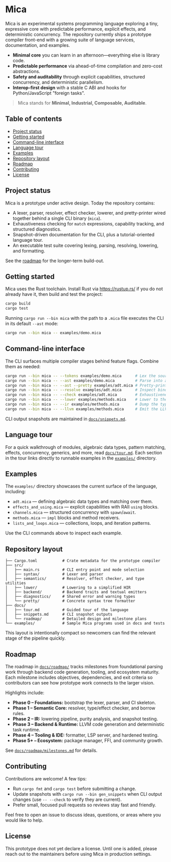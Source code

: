 # Mica

Mica is an experimental systems programming language exploring a tiny, expressive
core with predictable performance, explicit effects, and deterministic
concurrency. The repository currently ships a prototype compiler front-end with
a growing suite of language services, documentation, and examples.

- **Minimal core** you can learn in an afternoon—everything else is library
  code.
- **Predictable performance** via ahead-of-time compilation and zero-cost
  abstractions.
- **Safety and auditability** through explicit capabilities, structured
  concurrency, and deterministic parallelism.
- **Interop-first design** with a stable C ABI and hooks for Python/JavaScript
  "foreign tasks".

> Mica stands for **Minimal, Industrial, Composable, Auditable**.

## Table of contents

- [Project status](#project-status)
- [Getting started](#getting-started)
- [Command-line interface](#command-line-interface)
- [Language tour](#language-tour)
- [Examples](#examples)
- [Repository layout](#repository-layout)
- [Roadmap](#roadmap)
- [Contributing](#contributing)
- [License](#license)

## Project status

Mica is a prototype under active design. Today the repository contains:

- A lexer, parser, resolver, effect checker, lowerer, and pretty-printer wired
  together behind a single CLI binary (`mica`).
- Exhaustiveness checking for `match` expressions, capability tracking, and
  structured diagnostics.
- Snapshot-driven documentation for the CLI, plus a tutorial-oriented language
  tour.
- An executable test suite covering lexing, parsing, resolving, lowering, and
  formatting.

See the [roadmap](#roadmap) for the longer-term build-out.

## Getting started

Mica uses the Rust toolchain. Install Rust via <https://rustup.rs/> if you do not
already have it, then build and test the project:

```bash
cargo build
cargo test
```

Running `cargo run --bin mica` with the path to a `.mica` file executes the CLI
in its default `--ast` mode:

```bash
cargo run --bin mica -- examples/demo.mica
```

## Command-line interface

The CLI surfaces multiple compiler stages behind feature flags. Combine them as
needed:

```bash
cargo run --bin mica -- --tokens examples/demo.mica      # Lex the source file
cargo run --bin mica -- --ast examples/demo.mica         # Parse into an AST (default mode)
cargo run --bin mica -- --ast --pretty examples/adt.mica # Pretty-print the AST
cargo run --bin mica -- --resolve examples/adt.mica      # Inspect bindings and capabilities
cargo run --bin mica -- --check examples/adt.mica        # Exhaustiveness checks
cargo run --bin mica -- --lower examples/methods.mica    # Lower to the simple HIR
cargo run --bin mica -- --ir examples/methods.mica       # Dump the typed SSA IR via the backend shim
cargo run --bin mica -- --llvm examples/methods.mica     # Emit the LLVM scaffolding preview
```

CLI output snapshots are maintained in [`docs/snippets.md`](docs/snippets.md).

## Language tour

For a quick walkthrough of modules, algebraic data types, pattern matching,
effects, concurrency, generics, and more, read [`docs/tour.md`](docs/tour.md).
Each section in the tour links directly to runnable examples in the
[`examples/`](examples) directory.

## Examples

The `examples/` directory showcases the current surface of the language,
including:

- `adt.mica` — defining algebraic data types and matching over them.
- `effects_and_using.mica` — explicit capabilities with RAII `using` blocks.
- `channels.mica` — structured concurrency with `spawn`/`await`.
- `methods.mica` — `impl` blocks and method receivers.
- `lists_and_loops.mica` — collections, loops, and iteration patterns.

Use the CLI commands above to inspect each example.

## Repository layout

```
├── Cargo.toml           # Crate metadata for the prototype compiler
├── src/
│   ├── main.rs          # CLI entry point and mode selection
│   ├── syntax/          # Lexer and parser
│   ├── semantics/       # Resolver, effect checker, and type utilities
│   ├── lower/           # Lowering to a simplified HIR
│   ├── backend/         # Backend traits and textual emitters
│   ├── diagnostics/     # Shared error and warning types
│   └── pretty/          # Concrete syntax tree formatter
├── docs/
│   ├── tour.md          # Guided tour of the language
│   ├── snippets.md      # CLI snapshot outputs
│   └── roadmap/         # Detailed design and milestone plans
└── examples/            # Sample Mica programs used in docs and tests
```

This layout is intentionally compact so newcomers can find the relevant stage of
the pipeline quickly.

## Roadmap

The roadmap in [`docs/roadmap/`](docs/roadmap) tracks milestones from
foundational parsing work through backend code generation, tooling, and
ecosystem maturity. Each milestone includes objectives, dependencies, and exit
criteria so contributors can see how prototype work connects to the larger
vision.

Highlights include:

- **Phase 0 – Foundations:** bootstrap the lexer, parser, and CI skeleton.
- **Phase 1 – Semantic Core:** resolver, type/effect checker, and borrow rules.
- **Phase 2 – IR:** lowering pipeline, purity analysis, and snapshot testing.
- **Phase 3 – Backend & Runtime:** LLVM code generation and deterministic task
  runtime.
- **Phase 4 – Tooling & IDE:** formatter, LSP server, and hardened testing.
- **Phase 5+ – Ecosystem:** package manager, FFI, and community growth.

See [`docs/roadmap/milestones.md`](docs/roadmap/milestones.md) for details.

## Contributing

Contributions are welcome! A few tips:

- Run `cargo fmt` and `cargo test` before submitting a change.
- Update snapshots with `cargo run --bin gen_snippets` when CLI output changes
  (use `-- --check` to verify they are current).
- Prefer small, focused pull requests so reviews stay fast and friendly.

Feel free to open an issue to discuss ideas, questions, or areas where you would
like to help.

## License

This prototype does not yet declare a license. Until one is added, please reach
out to the maintainers before using Mica in production settings.
